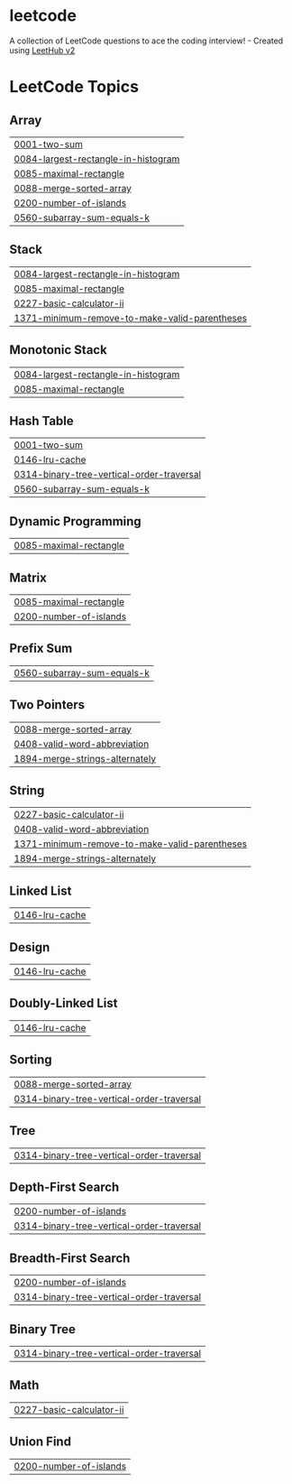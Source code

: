 # leetcode
A collection of LeetCode questions to ace the coding interview! - Created using [LeetHub v2](https://github.com/arunbhardwaj/LeetHub-2.0)

<!---LeetCode Topics Start-->
# LeetCode Topics
## Array
|  |
| ------- |
| [0001-two-sum](https://github.com/sjy2335/leetcode/tree/master/0001-two-sum) |
| [0084-largest-rectangle-in-histogram](https://github.com/sjy2335/leetcode/tree/master/0084-largest-rectangle-in-histogram) |
| [0085-maximal-rectangle](https://github.com/sjy2335/leetcode/tree/master/0085-maximal-rectangle) |
| [0088-merge-sorted-array](https://github.com/sjy2335/leetcode/tree/master/0088-merge-sorted-array) |
| [0200-number-of-islands](https://github.com/sjy2335/leetcode/tree/master/0200-number-of-islands) |
| [0560-subarray-sum-equals-k](https://github.com/sjy2335/leetcode/tree/master/0560-subarray-sum-equals-k) |
## Stack
|  |
| ------- |
| [0084-largest-rectangle-in-histogram](https://github.com/sjy2335/leetcode/tree/master/0084-largest-rectangle-in-histogram) |
| [0085-maximal-rectangle](https://github.com/sjy2335/leetcode/tree/master/0085-maximal-rectangle) |
| [0227-basic-calculator-ii](https://github.com/sjy2335/leetcode/tree/master/0227-basic-calculator-ii) |
| [1371-minimum-remove-to-make-valid-parentheses](https://github.com/sjy2335/leetcode/tree/master/1371-minimum-remove-to-make-valid-parentheses) |
## Monotonic Stack
|  |
| ------- |
| [0084-largest-rectangle-in-histogram](https://github.com/sjy2335/leetcode/tree/master/0084-largest-rectangle-in-histogram) |
| [0085-maximal-rectangle](https://github.com/sjy2335/leetcode/tree/master/0085-maximal-rectangle) |
## Hash Table
|  |
| ------- |
| [0001-two-sum](https://github.com/sjy2335/leetcode/tree/master/0001-two-sum) |
| [0146-lru-cache](https://github.com/sjy2335/leetcode/tree/master/0146-lru-cache) |
| [0314-binary-tree-vertical-order-traversal](https://github.com/sjy2335/leetcode/tree/master/0314-binary-tree-vertical-order-traversal) |
| [0560-subarray-sum-equals-k](https://github.com/sjy2335/leetcode/tree/master/0560-subarray-sum-equals-k) |
## Dynamic Programming
|  |
| ------- |
| [0085-maximal-rectangle](https://github.com/sjy2335/leetcode/tree/master/0085-maximal-rectangle) |
## Matrix
|  |
| ------- |
| [0085-maximal-rectangle](https://github.com/sjy2335/leetcode/tree/master/0085-maximal-rectangle) |
| [0200-number-of-islands](https://github.com/sjy2335/leetcode/tree/master/0200-number-of-islands) |
## Prefix Sum
|  |
| ------- |
| [0560-subarray-sum-equals-k](https://github.com/sjy2335/leetcode/tree/master/0560-subarray-sum-equals-k) |
## Two Pointers
|  |
| ------- |
| [0088-merge-sorted-array](https://github.com/sjy2335/leetcode/tree/master/0088-merge-sorted-array) |
| [0408-valid-word-abbreviation](https://github.com/sjy2335/leetcode/tree/master/0408-valid-word-abbreviation) |
| [1894-merge-strings-alternately](https://github.com/sjy2335/leetcode/tree/master/1894-merge-strings-alternately) |
## String
|  |
| ------- |
| [0227-basic-calculator-ii](https://github.com/sjy2335/leetcode/tree/master/0227-basic-calculator-ii) |
| [0408-valid-word-abbreviation](https://github.com/sjy2335/leetcode/tree/master/0408-valid-word-abbreviation) |
| [1371-minimum-remove-to-make-valid-parentheses](https://github.com/sjy2335/leetcode/tree/master/1371-minimum-remove-to-make-valid-parentheses) |
| [1894-merge-strings-alternately](https://github.com/sjy2335/leetcode/tree/master/1894-merge-strings-alternately) |
## Linked List
|  |
| ------- |
| [0146-lru-cache](https://github.com/sjy2335/leetcode/tree/master/0146-lru-cache) |
## Design
|  |
| ------- |
| [0146-lru-cache](https://github.com/sjy2335/leetcode/tree/master/0146-lru-cache) |
## Doubly-Linked List
|  |
| ------- |
| [0146-lru-cache](https://github.com/sjy2335/leetcode/tree/master/0146-lru-cache) |
## Sorting
|  |
| ------- |
| [0088-merge-sorted-array](https://github.com/sjy2335/leetcode/tree/master/0088-merge-sorted-array) |
| [0314-binary-tree-vertical-order-traversal](https://github.com/sjy2335/leetcode/tree/master/0314-binary-tree-vertical-order-traversal) |
## Tree
|  |
| ------- |
| [0314-binary-tree-vertical-order-traversal](https://github.com/sjy2335/leetcode/tree/master/0314-binary-tree-vertical-order-traversal) |
## Depth-First Search
|  |
| ------- |
| [0200-number-of-islands](https://github.com/sjy2335/leetcode/tree/master/0200-number-of-islands) |
| [0314-binary-tree-vertical-order-traversal](https://github.com/sjy2335/leetcode/tree/master/0314-binary-tree-vertical-order-traversal) |
## Breadth-First Search
|  |
| ------- |
| [0200-number-of-islands](https://github.com/sjy2335/leetcode/tree/master/0200-number-of-islands) |
| [0314-binary-tree-vertical-order-traversal](https://github.com/sjy2335/leetcode/tree/master/0314-binary-tree-vertical-order-traversal) |
## Binary Tree
|  |
| ------- |
| [0314-binary-tree-vertical-order-traversal](https://github.com/sjy2335/leetcode/tree/master/0314-binary-tree-vertical-order-traversal) |
## Math
|  |
| ------- |
| [0227-basic-calculator-ii](https://github.com/sjy2335/leetcode/tree/master/0227-basic-calculator-ii) |
## Union Find
|  |
| ------- |
| [0200-number-of-islands](https://github.com/sjy2335/leetcode/tree/master/0200-number-of-islands) |
<!---LeetCode Topics End-->